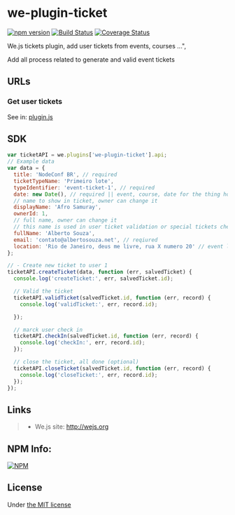 # we-plugin-ticket

[![npm version](https://badge.fury.io/js/we-plugin-ticket.svg)](https://badge.fury.io/js/we-plugin-ticket) [![Build Status](https://travis-ci.org/wejs/we-plugin-ticket.svg?branch=master)](https://travis-ci.org/wejs/we-plugin-ticket) [![Coverage Status](https://coveralls.io/repos/github/wejs/we-plugin-ticket/badge.svg?branch=master)](https://coveralls.io/github/wejs/we-plugin-ticket?branch=master)

We.js tickets plugin, add user tickets from events, courses ...",

Add all process related to generate and valid event tickets

## URLs

### Get user tickets

See in: [plugin.js](https://github.com/wejs/we-plugin-ticket/blob/master/plugin.js#L22)

## SDK

```js
var ticketAPI = we.plugins['we-plugin-ticket'].api;
// Example data
var data = {
  title: 'NodeConf BR', // required
  ticketTypeName: 'Primeiro lote',
  typeIdentifier: 'event-ticket-1', // required
  date: new Date(), // required || event, course, date for the thing how will happend
  // name to show in ticket, owner can change it
  displayName: 'Afro Samuray',
  ownerId: 1,
  // full name, owner can change it
  // this name is used in user ticket validation or special tickets checks
  fullName: 'Alberto Souza', 
  email: 'contato@albertosouza.net', // reqiured
  location: 'Rio de Janeiro, deus me livre, rua X numero 20' // event location
};

// - Create new ticket to user 1
ticketAPI.createTicket(data, function (err, salvedTicket) {
  console.log('createTicket:', err, salvedTicket.id);

  // Valid the ticket
  ticketAPI.validTicket(salvedTicket.id, function (err, record) {
    console.log('validTicket:', err, record.id);

  });

  // marck user check in
  ticketAPI.checkIn(salvedTicket.id, function (err, record) {
    console.log('checkIn:', err, record.id);
  });

  // close the ticket, all done (optional)
  ticketAPI.closeTicket(salvedTicket.id, function (err, record) {
    console.log('closeTicket:', err, record.id);
  });
});

```


## Links

> * We.js site: http://wejs.org

## NPM Info:

[![NPM](https://nodei.co/npm/we-plugin-ticket.png?downloads=true&downloadRank=true&stars=true)](https://nodei.co/npm/we-plugin-ticket/)

## License

Under [the MIT license](https://github.com/wejs/we/blob/master/LICENSE.md)